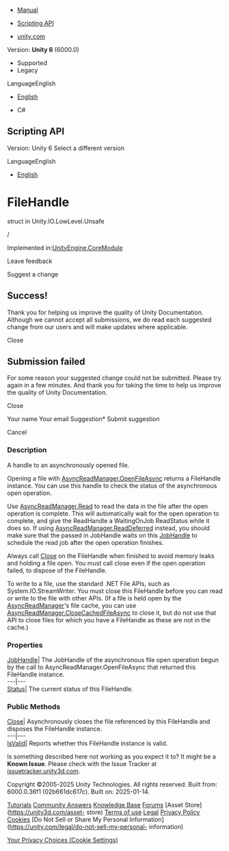 [ ]()

  * [Manual](../Manual/index.html)
  * [Scripting API](../ScriptReference/index.html)

  * [unity.com](https://unity.com/)

Version: **Unity 6** (6000.0)

  * Supported
  * Legacy

LanguageEnglish

  * [English]()

  * C#

[ ](https://docs.unity3d.com)

## Scripting API

Version: Unity 6 Select a different version

LanguageEnglish

  * [English]()

# FileHandle

struct in Unity.IO.LowLevel.Unsafe

/

Implemented in:[UnityEngine.CoreModule](UnityEngine.CoreModule.html)

Leave feedback

Suggest a change

## Success!

Thank you for helping us improve the quality of Unity Documentation. Although
we cannot accept all submissions, we do read each suggested change from our
users and will make updates where applicable.

Close

## Submission failed

For some reason your suggested change could not be submitted. Please <a>try
again</a> in a few minutes. And thank you for taking the time to help us
improve the quality of Unity Documentation.

Close

Your name Your email Suggestion* Submit suggestion

Cancel

[ ]()

### Description

A handle to an asynchronously opened file.

Opening a file with
[AsyncReadManager.OpenFileAsync](Unity.IO.LowLevel.Unsafe.AsyncReadManager.OpenFileAsync.html)
returns a FileHandle instance. You can use this handle to check the status of
the asynchronous open operation.  
  
Use
[AsyncReadManager.Read](Unity.IO.LowLevel.Unsafe.AsyncReadManager.Read.html)
to read the data in the file after the open operation is complete. This will
automatically wait for the open operation to complete, and give the ReadHandle
a WaitingOnJob ReadStatus while it does so. If using
[AsyncReadManager.ReadDeferred](Unity.IO.LowLevel.Unsafe.AsyncReadManager.ReadDeferred.html)
instead, you should make sure that the passed in JobHandle waits on this
[JobHandle](Unity.IO.LowLevel.Unsafe.FileHandle.JobHandle.html) to schedule
the read job after the open operation finishes.  
  
Always call [Close](Unity.IO.LowLevel.Unsafe.FileHandle.Close.html) on the
FileHandle when finished to avoid memory leaks and holding a file open. You
must call close even if the open operation failed, to dispose of the
FileHandle.  
  
To write to a file, use the standard .NET File APIs, such as
System.IO.StreamWriter. You must close this FileHandle before you can read or
write to the file with other APIs. (If a file is held open by the
[AsyncReadManager](Unity.IO.LowLevel.Unsafe.AsyncReadManager.html)'s file
cache, you can use
[AsyncReadManager.CloseCachedFileAsync](Unity.IO.LowLevel.Unsafe.AsyncReadManager.CloseCachedFileAsync.html)
to close it, but do not use that API to close files for which you have a
FileHandle as these are not in the cache.)

### Properties

[JobHandle](Unity.IO.LowLevel.Unsafe.FileHandle.JobHandle.html)| The JobHandle
of the asynchronous file open operation begun by the call to
AsyncReadManager.OpenFileAsync that returned this FileHandle instance.  
---|---  
[Status](Unity.IO.LowLevel.Unsafe.FileHandle.Status.html)| The current status
of this FileHandle.  
  
### Public Methods

[Close](Unity.IO.LowLevel.Unsafe.FileHandle.Close.html)| Asynchronously closes
the file referenced by this FileHandle and disposes the FileHandle instance.  
---|---  
[IsValid](Unity.IO.LowLevel.Unsafe.FileHandle.IsValid.html)| Reports whether
this FileHandle instance is valid.  
  
Is something described here not working as you expect it to? It might be a
**Known Issue**. Please check with the Issue Tracker at
[issuetracker.unity3d.com](https://issuetracker.unity3d.com).

Copyright ©2005-2025 Unity Technologies. All rights reserved. Built from:
6000.0.36f1 (02b661dc617c). Built on: 2025-01-14.

[Tutorials](https://unity3d.com/learn) [Community
Answers](https://answers.unity3d.com) [Knowledge
Base](https://support.unity3d.com/hc/en-us)
[Forums](https://forum.unity3d.com) [Asset Store](https://unity3d.com/asset-
store) [Terms of use](https://docs.unity3d.com/Manual/TermsOfUse.html)
[Legal](https://unity.com/legal) [Privacy
Policy](https://unity.com/legal/privacy-policy)
[Cookies](https://unity.com/legal/cookie-policy) [Do Not Sell or Share My
Personal Information](https://unity.com/legal/do-not-sell-my-personal-
information)

[Your Privacy Choices (Cookie Settings)](javascript:void\(0\);)

